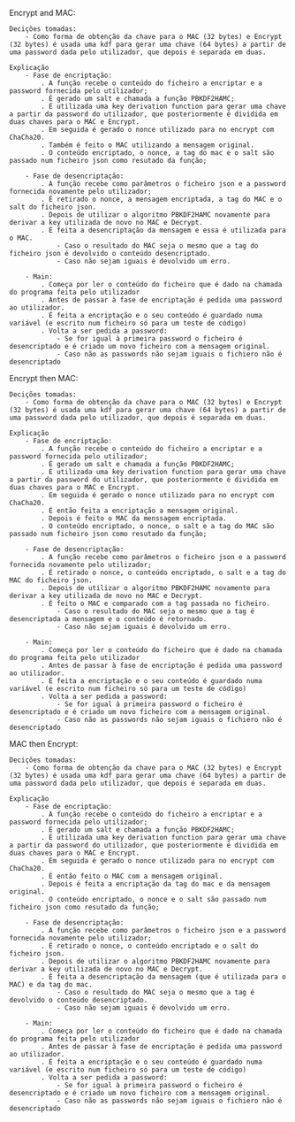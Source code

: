 Encrypt and MAC:
    
    Decições tomadas:
        - Como forma de obtenção da chave para o MAC (32 bytes) e Encrypt (32 bytes) é usada uma kdf para gerar uma chave (64 bytes) a partir de uma password dada pelo utilizador, que depois é separada em duas.

    Explicação
        - Fase de encriptação:
            . A função recebe o conteúdo do ficheiro a encriptar e a password fornecida pelo utilizador;
            . É gerado um salt e chamada a função PBKDF2HAMC;
            . É utilizada uma key derivation function para gerar uma chave a partir da password do utilizador, que posteriormente é dividida em duas chaves para o MAC e Encrypt.
            . Em seguida é gerado o nonce utilizado para no encrypt com ChaCha20.
            . Também é feito o MAC utilizando a mensagem original.
            . O conteúdo encriptado, o nonce, a tag do mac e o salt são passado num ficheiro json como resutado da função;

        - Fase de desencriptação:
            . A função recebe como parâmetros o ficheiro json e a password fornecida novamente pelo utilizador;
            . É retirado o nonce, a mensagem encriptada, a tag do MAC e o salt do ficheiro json.
            . Depois de utilizar o algoritmo PBKDF2HAMC novamente para derivar a key utilizada de novo no MAC e Decrypt. 
            . É feita a desencriptação da mensagem e essa é utilizada para o MAC.
                - Caso o resultado do MAC seja o mesmo que a tag do ficheiro json é devolvido o conteúdo desencriptado.
                - Caso não sejam iguais é devolvido um erro.

        - Main:
            . Começa por ler o conteúdo do ficheiro que é dado na chamada do programa feita pelo utilizador
            . Antes de passar à fase de encriptação é pedida uma password ao utilizador.
            . É feita a encriptação e o seu conteúdo é guardado numa variável (e escrito num ficheiro só para um teste de código)
            . Volta a ser pedida a password:
                - Se for igual à primeira password o ficheiro é desencriptado e é criado um novo ficheiro com a mensagem original.
                - Caso não as passwords não sejam iguais o fichiero não é desencriptado

Encrypt then MAC:
    
    Decições tomadas:
        - Como forma de obtenção da chave para o MAC (32 bytes) e Encrypt (32 bytes) é usada uma kdf para gerar uma chave (64 bytes) a partir de uma password dada pelo utilizador, que depois é separada em duas.

    Explicação
        - Fase de encriptação:
            . A função recebe o conteúdo do ficheiro a encriptar e a password fornecida pelo utilizador;
            . É gerado um salt e chamada a função PBKDF2HAMC;
            . É utilizada uma key derivation function para gerar uma chave a partir da password do utilizador, que posteriormente é dividida em duas chaves para o MAC e Encrypt.
            . Em seguida é gerado o nonce utilizado para no encrypt com ChaCha20.
            . É então feita a encriptação a mensagem original.
            . Depois é feito o MAC da menssagem encriptada.
            . O conteúdo encriptado, o nonce, o salt e a tag do MAC são passado num ficheiro json como resutado da função;

        - Fase de desencriptação:
            . A função recebe como parâmetros o ficheiro json e a password fornecida novamente pelo utilizador;
            . É retirado o nonce, o conteúdo encriptado, o salt e a tag do MAC do ficheiro json.
            . Depois de utilizar o algoritmo PBKDF2HAMC novamente para derivar a key utilizada de novo no MAC e Decrypt. 
            . É feito o MAC e comparado com a tag passada no ficheiro.
                - Caso o resultado do MAC seja o mesmo que a tag é desencriptada a mensagem e o conteúdo é retornado.
                - Caso não sejam iguais é devolvido um erro.

        - Main:
            . Começa por ler o conteúdo do ficheiro que é dado na chamada do programa feita pelo utilizador
            . Antes de passar à fase de encriptação é pedida uma password ao utilizador.
            . É feita a encriptação e o seu conteúdo é guardado numa variável (e escrito num ficheiro só para um teste de código)
            . Volta a ser pedida a password:
                - Se for igual à primeira password o ficheiro é desencriptado e é criado um novo ficheiro com a mensagem original.
                - Caso não as passwords não sejam iguais o fichiero não é desencriptado

MAC then Encrypt:
    
    Decições tomadas:
        - Como forma de obtenção da chave para o MAC (32 bytes) e Encrypt (32 bytes) é usada uma kdf para gerar uma chave (64 bytes) a partir de uma password dada pelo utilizador, que depois é separada em duas.

    Explicação
        - Fase de encriptação:
            . A função recebe o conteúdo do ficheiro a encriptar e a password fornecida pelo utilizador;
            . É gerado um salt e chamada a função PBKDF2HAMC;
            . É utilizada uma key derivation function para gerar uma chave a partir da password do utilizador, que posteriormente é dividida em duas chaves para o MAC e Encrypt.
            . Em seguida é gerado o nonce utilizado para no encrypt com ChaCha20.
            . É então feito o MAC com a mensagem original.
            . Depois é feita a encriptação da tag do mac e da mensagem original.
            . O conteúdo encriptado, o nonce e o salt são passado num ficheiro json como resutado da função;

        - Fase de desencriptação:
            . A função recebe como parâmetros o ficheiro json e a password fornecida novamente pelo utilizador;
            . É retirado o nonce, o conteúdo encriptado e o salt do ficheiro json.
            . Depois de utilizar o algoritmo PBKDF2HAMC novamente para derivar a key utilizada de novo no MAC e Decrypt. 
            . É feita a desencriptação da mensagem (que é utilizada para o MAC) e da tag do mac.
                - Caso o resultado do MAC seja o mesmo que a tag é devolvido o conteúdo desencriptado.
                - Caso não sejam iguais é devolvido um erro.

        - Main:
            . Começa por ler o conteúdo do ficheiro que é dado na chamada do programa feita pelo utilizador
            . Antes de passar à fase de encriptação é pedida uma password ao utilizador.
            . É feita a encriptação e o seu conteúdo é guardado numa variável (e escrito num ficheiro só para um teste de código)
            . Volta a ser pedida a password:
                - Se for igual à primeira password o ficheiro é desencriptado e é criado um novo ficheiro com a mensagem original.
                - Caso não as passwords não sejam iguais o fichiero não é desencriptado
        